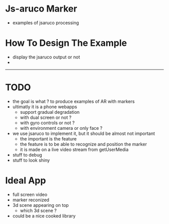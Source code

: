 # Js-aruco Marker
- examples of jsaruco processing

# How To Design The Example
- display the jsaruco output or not
-

---

# TODO
- the goal is what ? to produce examples of AR with markers
- ultimatly it is a phone webapps
  - support gradual degradation
  - with dual screen or not ?
  - with gyro controls or not ?
  - with environment camera or only face ?
- we use jsaruco to implement it, but it should be almost not important
  - the important is the feature
  - the feature is to be able to recognize and position the marker
  - it is made on a live video stream from getUserMedia
- stuff to debug
- stuff to look shiny


# Ideal App
- full screen video
- marker reconized
- 3d scene appearing on top
  - which 3d scene ?
- could be a nice cooked library
